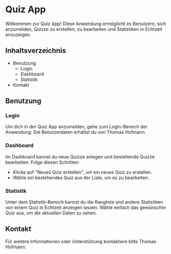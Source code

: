 # Quiz App

Willkommen zur Quiz App! Diese Anwendung ermöglicht es Benutzern, sich anzumelden, Quizze zu erstellen, zu bearbeiten und Statistiken in Echtzeit anzuzeigen.

## Inhaltsverzeichnis

- Benutzung
  - Login
  - Dashboard
  - Statistik
- Kontakt

## Benutzung

### Login

Um dich in der Quiz App anzumelden, gehe zum Login-Bereich der Anwendung. Die Benutzerdaten erhältst du von Thomas Hofmann.

### Dashboard

Im Dashboard kannst du neue Quizze anlegen und bestehende Quizze bearbeiten. Folge diesen Schritten:
- Klicke auf "Neues Quiz erstellen", um ein neues Quiz zu erstellen.
- Wähle ein bestehendes Quiz aus der Liste, um es zu bearbeiten.

### Statistik

Unter dem Statistik-Bereich kannst du die Rangliste und andere Statistiken von einem Quiz in Echtzeit anzeigen lassen. Wähle einfach das gewünschte Quiz aus, um die aktuellen Daten zu sehen.

## Kontakt

Für weitere Informationen oder Unterstützung kontaktiere bitte Thomas Hofmann.
